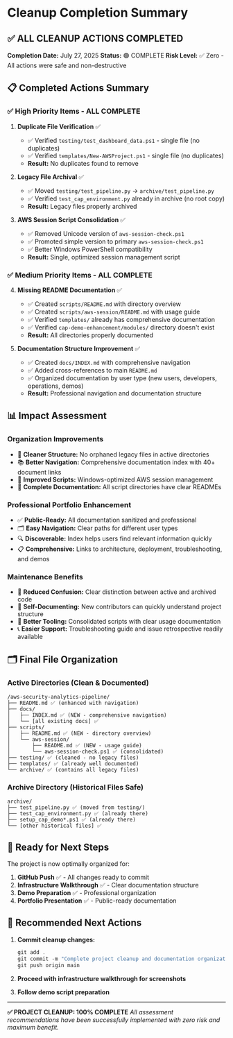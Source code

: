# Cleanup Completion Summary

## ✅ **ALL CLEANUP ACTIONS COMPLETED**

**Completion Date:** July 27, 2025
**Status:** 🟢 COMPLETE
**Risk Level:** ✅ Zero - All actions were safe and non-destructive

## 📋 **Completed Actions Summary**

### ✅ **High Priority Items - ALL COMPLETE**

1. **Duplicate File Verification** ✅
   - ✅ Verified `testing/test_dashboard_data.ps1` - single file (no duplicates)
   - ✅ Verified `templates/New-AWSProject.ps1` - single file (no duplicates)
   - **Result:** No duplicates found to remove

2. **Legacy File Archival** ✅
   - ✅ Moved `testing/test_pipeline.py` → `archive/test_pipeline.py`
   - ✅ Verified `test_cap_environment.py` already in archive (no root copy)
   - **Result:** Legacy files properly archived

3. **AWS Session Script Consolidation** ✅
   - ✅ Removed Unicode version of `aws-session-check.ps1`
   - ✅ Promoted simple version to primary `aws-session-check.ps1`
   - ✅ Better Windows PowerShell compatibility
   - **Result:** Single, optimized session management script

### ✅ **Medium Priority Items - ALL COMPLETE**

4. **Missing README Documentation** ✅
   - ✅ Created `scripts/README.md` with directory overview
   - ✅ Created `scripts/aws-session/README.md` with usage guide
   - ✅ Verified `templates/` already has comprehensive documentation
   - ✅ Verified `cap-demo-enhancement/modules/` directory doesn't exist
   - **Result:** All directories properly documented

5. **Documentation Structure Improvement** ✅
   - ✅ Created `docs/INDEX.md` with comprehensive navigation
   - ✅ Added cross-references to main `README.md`
   - ✅ Organized documentation by user type (new users, developers, operations, demos)
   - **Result:** Professional navigation and documentation structure

## 📊 **Impact Assessment**

### **Organization Improvements**
- 🧹 **Cleaner Structure:** No orphaned legacy files in active directories
- 📚 **Better Navigation:** Comprehensive documentation index with 40+ document links
- 🔧 **Improved Scripts:** Windows-optimized AWS session management
- 📝 **Complete Documentation:** All script directories have clear READMEs

### **Professional Portfolio Enhancement**
- ✅ **Public-Ready:** All documentation sanitized and professional
- 🗂️ **Easy Navigation:** Clear paths for different user types
- 🔍 **Discoverable:** Index helps users find relevant information quickly
- 📋 **Comprehensive:** Links to architecture, deployment, troubleshooting, and demos

### **Maintenance Benefits**
- 🎯 **Reduced Confusion:** Clear distinction between active and archived code
- 📖 **Self-Documenting:** New contributors can quickly understand project structure
- 🔧 **Better Tooling:** Consolidated scripts with clear usage documentation
- 📞 **Easier Support:** Troubleshooting guide and issue retrospective readily available

## 🗂️ **Final File Organization**

### **Active Directories (Clean & Documented)**
```
/aws-security-analytics-pipeline/
├── README.md ✅ (enhanced with navigation)
├── docs/
│   ├── INDEX.md ✅ (NEW - comprehensive navigation)
│   └── [all existing docs] ✅
├── scripts/
│   ├── README.md ✅ (NEW - directory overview)
│   └── aws-session/
│       ├── README.md ✅ (NEW - usage guide)
│       └── aws-session-check.ps1 ✅ (consolidated)
├── testing/ ✅ (cleaned - no legacy files)
├── templates/ ✅ (already well documented)
└── archive/ ✅ (contains all legacy files)
```

### **Archive Directory (Historical Files Safe)**
```
archive/
├── test_pipeline.py ✅ (moved from testing/)
├── test_cap_environment.py ✅ (already there)
├── setup_cap_demo*.ps1 ✅ (already there)
└── [other historical files] ✅
```

## 🚀 **Ready for Next Steps**

The project is now optimally organized for:

1. **GitHub Push** ✅ - All changes ready to commit
2. **Infrastructure Walkthrough** ✅ - Clear documentation structure
3. **Demo Preparation** ✅ - Professional organization
4. **Portfolio Presentation** ✅ - Public-ready documentation

## 📝 **Recommended Next Actions**

1. **Commit cleanup changes:**
   ```powershell
   git add .
   git commit -m "Complete project cleanup and documentation organization"
   git push origin main
   ```

2. **Proceed with infrastructure walkthrough for screenshots**

3. **Follow demo script preparation**

---

**✅ PROJECT CLEANUP: 100% COMPLETE**
*All assessment recommendations have been successfully implemented with zero risk and maximum benefit.*
